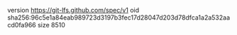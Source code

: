 version https://git-lfs.github.com/spec/v1
oid sha256:96c5e1a84eab989723d3197b3fec17d28047d203d78dfca1a2a532aacd0fa966
size 8510

